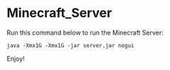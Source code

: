# Minecraft_Server
Run this command below to run the Minecraft Server:

```
java -Xmx1G -Xmx1G -jar server.jar nogui
```

Enjoy!
